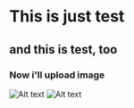 This is just test
=================

and this is test, too
---------------------

### Now i'll upload image

![Alt text](https://github.com/dngur24/for_blog_image_file/issues/1)
![Alt text](https://github.com/dngur24/for_blog_image_file/issues/1#issue-2658760771 "Optional title")
